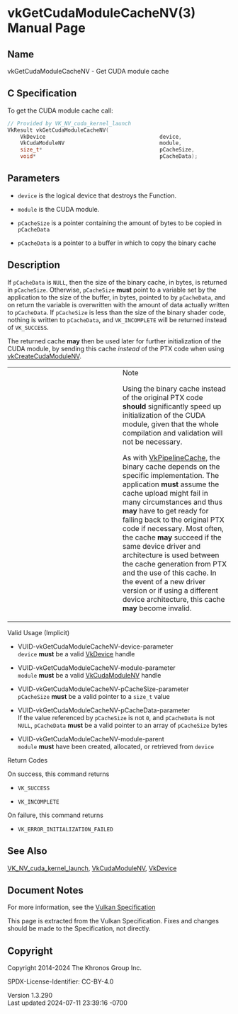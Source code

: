 # vkGetCudaModuleCacheNV(3) Manual Page

## Name

vkGetCudaModuleCacheNV - Get CUDA module cache



## <a href="#_c_specification" class="anchor"></a>C Specification

To get the CUDA module cache call:

``` c
// Provided by VK_NV_cuda_kernel_launch
VkResult vkGetCudaModuleCacheNV(
    VkDevice                                    device,
    VkCudaModuleNV                              module,
    size_t*                                     pCacheSize,
    void*                                       pCacheData);
```

## <a href="#_parameters" class="anchor"></a>Parameters

- `device` is the logical device that destroys the Function.

- `module` is the CUDA module.

- `pCacheSize` is a pointer containing the amount of bytes to be copied
  in `pCacheData`

- `pCacheData` is a pointer to a buffer in which to copy the binary
  cache

## <a href="#_description" class="anchor"></a>Description

If `pCacheData` is `NULL`, then the size of the binary cache, in bytes,
is returned in `pCacheSize`. Otherwise, `pCacheSize` **must** point to a
variable set by the application to the size of the buffer, in bytes,
pointed to by `pCacheData`, and on return the variable is overwritten
with the amount of data actually written to `pCacheData`. If
`pCacheSize` is less than the size of the binary shader code, nothing is
written to `pCacheData`, and `VK_INCOMPLETE` will be returned instead of
`VK_SUCCESS`.

The returned cache **may** then be used later for further initialization
of the CUDA module, by sending this cache *instead* of the PTX code when
using [vkCreateCudaModuleNV](https://registry.khronos.org/vulkan/specs/1.3-extensions/man/html/vkCreateCudaModuleNV.html).

<table>
<colgroup>
<col style="width: 50%" />
<col style="width: 50%" />
</colgroup>
<tbody>
<tr>
<td class="icon"><em></em></td>
<td class="content">Note
<p>Using the binary cache instead of the original PTX code
<strong>should</strong> significantly speed up initialization of the
CUDA module, given that the whole compilation and validation will not be
necessary.</p>
<p>As with <a href="VkPipelineCache.html">VkPipelineCache</a>, the
binary cache depends on the specific implementation. The application
<strong>must</strong> assume the cache upload might fail in many
circumstances and thus <strong>may</strong> have to get ready for
falling back to the original PTX code if necessary. Most often, the
cache <strong>may</strong> succeed if the same device driver and
architecture is used between the cache generation from PTX and the use
of this cache. In the event of a new driver version or if using a
different device architecture, this cache <strong>may</strong> become
invalid.</p></td>
</tr>
</tbody>
</table>

Valid Usage (Implicit)

- <a href="#VUID-vkGetCudaModuleCacheNV-device-parameter"
  id="VUID-vkGetCudaModuleCacheNV-device-parameter"></a>
  VUID-vkGetCudaModuleCacheNV-device-parameter  
  `device` **must** be a valid [VkDevice](https://registry.khronos.org/vulkan/specs/1.3-extensions/man/html/VkDevice.html) handle

- <a href="#VUID-vkGetCudaModuleCacheNV-module-parameter"
  id="VUID-vkGetCudaModuleCacheNV-module-parameter"></a>
  VUID-vkGetCudaModuleCacheNV-module-parameter  
  `module` **must** be a valid [VkCudaModuleNV](https://registry.khronos.org/vulkan/specs/1.3-extensions/man/html/VkCudaModuleNV.html)
  handle

- <a href="#VUID-vkGetCudaModuleCacheNV-pCacheSize-parameter"
  id="VUID-vkGetCudaModuleCacheNV-pCacheSize-parameter"></a>
  VUID-vkGetCudaModuleCacheNV-pCacheSize-parameter  
  `pCacheSize` **must** be a valid pointer to a `size_t` value

- <a href="#VUID-vkGetCudaModuleCacheNV-pCacheData-parameter"
  id="VUID-vkGetCudaModuleCacheNV-pCacheData-parameter"></a>
  VUID-vkGetCudaModuleCacheNV-pCacheData-parameter  
  If the value referenced by `pCacheSize` is not `0`, and `pCacheData`
  is not `NULL`, `pCacheData` **must** be a valid pointer to an array of
  `pCacheSize` bytes

- <a href="#VUID-vkGetCudaModuleCacheNV-module-parent"
  id="VUID-vkGetCudaModuleCacheNV-module-parent"></a>
  VUID-vkGetCudaModuleCacheNV-module-parent  
  `module` **must** have been created, allocated, or retrieved from
  `device`

Return Codes

On success, this command returns  
- `VK_SUCCESS`

- `VK_INCOMPLETE`

On failure, this command returns  
- `VK_ERROR_INITIALIZATION_FAILED`

## <a href="#_see_also" class="anchor"></a>See Also

[VK_NV_cuda_kernel_launch](https://registry.khronos.org/vulkan/specs/1.3-extensions/man/html/VK_NV_cuda_kernel_launch.html),
[VkCudaModuleNV](https://registry.khronos.org/vulkan/specs/1.3-extensions/man/html/VkCudaModuleNV.html), [VkDevice](https://registry.khronos.org/vulkan/specs/1.3-extensions/man/html/VkDevice.html)

## <a href="#_document_notes" class="anchor"></a>Document Notes

For more information, see the <a
href="https://registry.khronos.org/vulkan/specs/1.3-extensions/html/vkspec.html#vkGetCudaModuleCacheNV"
target="_blank" rel="noopener">Vulkan Specification</a>

This page is extracted from the Vulkan Specification. Fixes and changes
should be made to the Specification, not directly.

## <a href="#_copyright" class="anchor"></a>Copyright

Copyright 2014-2024 The Khronos Group Inc.

SPDX-License-Identifier: CC-BY-4.0

Version 1.3.290  
Last updated 2024-07-11 23:39:16 -0700
